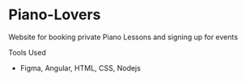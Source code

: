 # Piano-Lovers
Website for booking private Piano Lessons and signing up for events

Tools Used
- Figma, Angular, HTML, CSS, Nodejs
